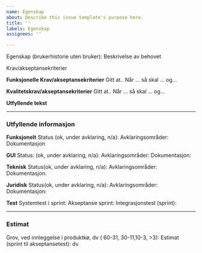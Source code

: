 ```yaml
---
name: Egenskap
about: Describe this issue template's purpose here.
title: ''
labels: Egenskap
assignees: ''

---
```


Egenskap (brukerhistorie uten bruker):
Beskrivelse av behovet

Krav/akseptansekriterier

**Funksjonelle Krav/akseptansekriterier** 
Gitt at..
Når ...
så skal ... 
og... 

**Kvalitetskrav/akseptansekriterier** 
Gitt at..
Når ...
så skal ... 
og... 

**Utfyllende tekst**

---
### Utfyllende informasjon
**Funksjonelt**
Status (ok, under avklaring, n/a): 
Avklaringsområder: 
Dokumentasjon

**GUI**
Status: (ok, under avklaring, n/a):
Avklaringsområder:
Dokumentasjon: 

**Teknisk**
Status(ok, under avklaring, n/a): 
Avklaringsområder:
Dokumentasjon:

**Juridisk**
Status(ok, under avklaring, n/a): 
Avklaringsområder:
Dokumentasjon:

**Test**
Systemtest i sprint: 
Akseptanse sprint:
Integrasjonstest (sprint):

---
### Estimat
Grov, ved innleggelse i produktkø, dv ( 60-31, 30-11,10-3, >3): 
Estimat (sprint til akseptansetest): dv


